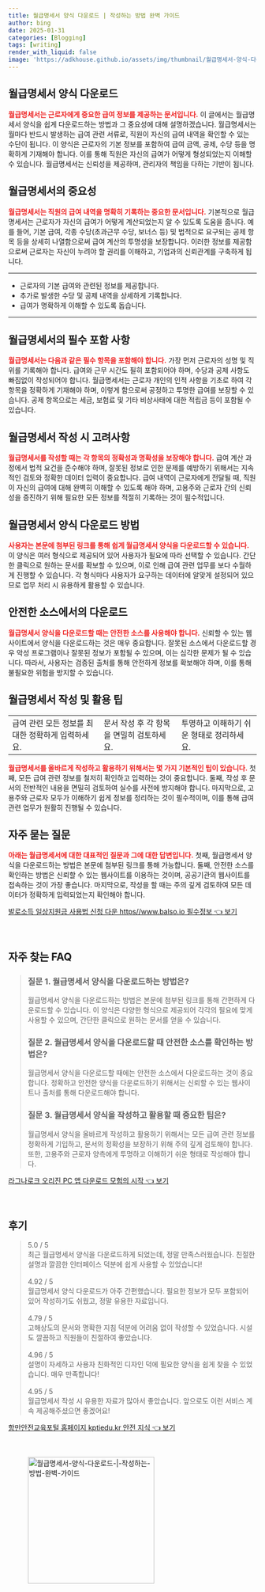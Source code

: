 ```yaml
---
title: 월급명세서 양식 다운로드 | 작성하는 방법 완벽 가이드
author: bing
date: 2025-01-31
categories: [Blogging]
tags: [writing]
render_with_liquid: false
image: 'https://adkhouse.github.io/assets/img/thumbnail/월급명세서-양식-다운로드-|-작성하는-방법-완벽-가이드.webp'
---
```



<h2 id='월급명세서_양식_다운로드'>월급명세서 양식 다운로드</h2>

<p><b><span style="color: #ee2323;">월급명세서는 근로자에게 중요한 급여 정보를 제공하는 문서입니다.</span></b> 이 글에서는 월급명세서 양식을 쉽게 다운로드하는 방법과 그 중요성에 대해 설명하겠습니다. 월급명세서는 월마다 반드시 발생하는 급여 관련 서류로, 직원이 자신의 급여 내역을 확인할 수 있는 수단이 됩니다. 이 양식은 근로자의 기본 정보를 포함하여 급여 금액, 공제, 수당 등을 명확하게 기재해야 합니다. 이를 통해 직원은 자신의 급여가 어떻게 형성되었는지 이해할 수 있습니다. 월급명세서는 신뢰성을 제공하며, 관리자의 책임을 다하는 기반이 됩니다.</p>

<h2 id='월급명세서의_중요성'>월급명세서의 중요성</h2>

<p><b><span style="color: #ee2323;">월급명세서는 직원의 급여 내역을 명확히 기록하는 중요한 문서입니다.</span></b> 기본적으로 월급명세서는 근로자가 자신의 급여가 어떻게 계산되었는지 알 수 있도록 도움을 줍니다. 예를 들어, 기본 급여, 각종 수당(초과근무 수당, 보너스 등) 및 법적으로 요구되는 공제 항목 등을 상세히 나열함으로써 급여 계산의 투명성을 보장합니다. 이러한 정보를 제공함으로써 근로자는 자신이 누려야 할 권리를 이해하고, 기업과의 신뢰관계를 구축하게 됩니다.</p>

<hr />

<ul>
    <li>근로자의 기본 급여와 관련된 정보를 제공합니다.</li>
    <li>추가로 발생한 수당 및 공제 내역을 상세하게 기록합니다.</li>
    <li>급여가 명확하게 이해할 수 있도록 돕습니다.</li>
</ul>

<hr />

<h2 id='월급명세서의_필수_포함_사항'>월급명세서의 필수 포함 사항</h2>

<p><b><span style="color: #ee2323;">월급명세서는 다음과 같은 필수 항목을 포함해야 합니다.</span></b> 가장 먼저 근로자의 성명 및 직위를 기록해야 합니다. 급여와 근무 시간도 필히 포함되어야 하며, 수당과 공제 사항도 빠짐없이 작성되어야 합니다. 월급명세서는 근로자 개인의 인적 사항을 기초로 하여 각 항목을 정확하게 기재해야 하며, 이렇게 함으로써 공정하고 투명한 급여를 보장할 수 있습니다. 공제 항목으로는 세금, 보험료 및 기타 비상사태에 대한 적립금 등이 포함될 수 있습니다.</p>

<h2 id='월급명세서_작성_시_고려사항'>월급명세서 작성 시 고려사항</h2>

<p><b><span style="color: #ee2323;">월급명세서를 작성할 때는 각 항목의 정확성과 명확성을 보장해야 합니다.</span></b> 급여 계산 과정에서 법적 요건을 준수해야 하며, 잘못된 정보로 인한 문제를 예방하기 위해서는 지속적인 검토와 정확한 데이터 입력이 중요합니다. 급여 내역이 근로자에게 전달될 때, 직원이 자신의 급여에 대해 완벽히 이해할 수 있도록 해야 하며, 고용주와 근로자 간의 신뢰성을 증진하기 위해 필요한 모든 정보를 적절히 기록하는 것이 필수적입니다.</p>

<h2 id='월급명세서_양식_다운로드_방법'>월급명세서 양식 다운로드 방법</h2>

<p><b><span style="color: #ee2323;">사용자는 본문에 첨부된 링크를 통해 쉽게 월급명세서 양식을 다운로드할 수 있습니다.</span></b> 이 양식은 여러 형식으로 제공되어 있어 사용자가 필요에 따라 선택할 수 있습니다. 간단한 클릭으로 원하는 문서를 확보할 수 있으며, 이로 인해 급여 관련 업무를 보다 수월하게 진행할 수 있습니다. 각 형식마다 사용자가 요구하는 데이터에 알맞게 설정되어 있으므로 업무 처리 시 유용하게 활용할 수 있습니다.</p>

<h2 id='안전한_소스에서의_다운로드'>안전한 소스에서의 다운로드</h2>

<p><b><span style="color: #ee2323;">월급명세서 양식을 다운로드할 때는 안전한 소스를 사용해야 합니다.</span></b> 신뢰할 수 있는 웹사이트에서 양식을 다운로드하는 것은 매우 중요합니다. 잘못된 소스에서 다운로드할 경우 악성 프로그램이나 잘못된 정보가 포함될 수 있으며, 이는 심각한 문제가 될 수 있습니다. 따라서, 사용자는 검증된 출처를 통해 안전하게 정보를 확보해야 하며, 이를 통해 불필요한 위험을 방지할 수 있습니다.</p>

<h2 id='월급명세서_작성_및_활용_팁'>월급명세서 작성 및 활용 팁</h2>

<table>
    <tr>
        <td>급여 관련 모든 정보를 최대한 정확하게 입력하세요.</td>
        <td>문서 작성 후 각 항목을 면밀히 검토하세요.</td>
        <td>투명하고 이해하기 쉬운 형태로 정리하세요.</td>
    </tr>
</table>

<p><b><span style="color: #ee2323;">월급명세서를 올바르게 작성하고 활용하기 위해서는 몇 가지 기본적인 팁이 있습니다.</span></b> 첫째, 모든 급여 관련 정보를 철저히 확인하고 입력하는 것이 중요합니다. 둘째, 작성 후 문서의 전반적인 내용을 면밀히 검토하여 실수를 사전에 방지해야 합니다. 마지막으로, 고용주와 근로자 모두가 이해하기 쉽게 정보를 정리하는 것이 필수적이며, 이를 통해 급여 관련 업무가 원활히 진행될 수 있습니다.</p>

<h2 id='자주_묻는_질문'>자주 묻는 질문</h2>

<p><b><span style="color: #ee2323;">아래는 월급명세서에 대한 대표적인 질문과 그에 대한 답변입니다.</span></b> 첫째, 월급명세서 양식을 다운로드하는 방법은 본문에 첨부된 링크를 통해 가능합니다. 둘째, 안전한 소스를 확인하는 방법은 신뢰할 수 있는 웹사이트를 이용하는 것이며, 공공기관의 웹사이트를 접속하는 것이 가장 좋습니다. 마지막으로, 작성을 할 때는 주의 깊게 검토하여 모든 데이터가 정확하게 입력되었는지 확인해야 합니다.</p>


<p><a class="click-button" title="발로소득 일상지원금 사용법 신청 다운 https//www.balso.io 필수정보" href="https://adkhouse.github.io/posts/%EB%B0%9C%EB%A1%9C%EC%86%8C%EB%93%9D-%EC%9D%BC%EC%83%81%EC%A7%80%EC%9B%90%EA%B8%88-%EC%82%AC%EC%9A%A9%EB%B2%95-%EC%8B%A0%EC%B2%AD-%EB%8B%A4%EC%9A%B4-httpswww.balso.io-%ED%95%84%EC%88%98%EC%A0%95%EB%B3%B4/" rel="dofollow">발로소득 일상지원금 사용법 신청 다운 https//www.balso.io 필수정보 👈 보기</a></p><br>
<h2 id='자주_찾는_FAQ'>자주 찾는 FAQ</h2>
<div itemscope="" itemtype="https://schema.org/FAQPage"> 
<blockquote> 
<div itemscope="" itemprop="mainEntity" itemtype="https://schema.org/Question"> 
<h3 itemprop="name">질문 1. 월급명세서 양식을 다운로드하는 방법은?</h3> 
<div itemscope="" itemprop="acceptedAnswer" itemtype="https://schema.org/Answer"> 
<span itemprop="text"> 
<p>월급명세서 양식을 다운로드하는 방법은 본문에 첨부된 링크를 통해 간편하게 다운로드할 수 있습니다. 이 양식은 다양한 형식으로 제공되어 각각의 필요에 맞게 사용할 수 있으며, 간단한 클릭으로 원하는 문서를 얻을 수 있습니다.</p> 
</span> 
</div> 
</div> 
<div itemscope="" itemprop="mainEntity" itemtype="https://schema.org/Question"> 
<h3 itemprop="name">질문 2. 월급명세서 양식을 다운로드할 때 안전한 소스를 확인하는 방법은?</h3> 
<div itemscope="" itemprop="acceptedAnswer" itemtype="https://schema.org/Answer"> 
<span itemprop="text"> 
<p>월급명세서 양식을 다운로드할 때에는 안전한 소스에서 다운로드하는 것이 중요합니다. 정확하고 안전한 양식을 다운로드하기 위해서는 신뢰할 수 있는 웹사이트나 출처를 통해 다운로드해야 합니다.</p> 
</span> 
</div> 
</div> 
<div itemscope="" itemprop="mainEntity" itemtype="https://schema.org/Question"> 
<h3 itemprop="name">질문 3. 월급명세서 양식을 작성하고 활용할 때 중요한 팁은?</h3> 
<div itemscope="" itemprop="acceptedAnswer" itemtype="https://schema.org/Answer"> 
<span itemprop="text"> 
<p>월급명세서 양식을 올바르게 작성하고 활용하기 위해서는 모든 급여 관련 정보를 정확하게 기입하고, 문서의 정확성을 보장하기 위해 주의 깊게 검토해야 합니다. 또한, 고용주와 근로자 양측에게 투명하고 이해하기 쉬운 형태로 작성해야 합니다.</p> 
</span> 
</div> 
</div> 
</blockquote> 
</div>
<p><a class="click-button" title="라그나로크 오리진 PC 앱 다운로드 모험의 시작" href="https://adkhouse.github.io/posts/%EB%9D%BC%EA%B7%B8%EB%82%98%EB%A1%9C%ED%81%AC-%EC%98%A4%EB%A6%AC%EC%A7%84-PC-%EC%95%B1-%EB%8B%A4%EC%9A%B4%EB%A1%9C%EB%93%9C-%EB%AA%A8%ED%97%98%EC%9D%98-%EC%8B%9C%EC%9E%91/" rel="dofollow">라그나로크 오리진 PC 앱 다운로드 모험의 시작 👈 보기</a></p><br>
<h2 id='후기'>후기</h2>
<div itemscope itemtype="https://schema.org/Product">
  <blockquote>
  <div itemprop="review" itemscope itemtype="https://schema.org/Review">
      <div itemprop="reviewRating" itemscope itemtype="https://schema.org/Rating"> <span itemprop="ratingValue">5.0</span> / <span itemprop="bestRating">5</span> </div>
      <span itemprop="reviewBody">최근 월급명세서 양식을 다운로드하게 되었는데, 정말 만족스러웠습니다. 친절한 설명과 깔끔한 인터페이스 덕분에 쉽게 사용할 수 있었습니다!</span>
  </div>
  <br>
  <div itemprop="review" itemscope itemtype="https://schema.org/Review">
      <div itemprop="reviewRating" itemscope itemtype="https://schema.org/Rating"> <span itemprop="ratingValue">4.92</span> / <span itemprop="bestRating">5</span> </div>
      <span itemprop="reviewBody">월급명세서 양식 다운로드가 아주 간편했습니다. 필요한 정보가 모두 포함되어 있어 작성하기도 쉬웠고, 정말 유용한 자료입니다.</span>
  </div>
  <br>
  <div itemprop="review" itemscope itemtype="https://schema.org/Review">
      <div itemprop="reviewRating" itemscope itemtype="https://schema.org/Rating"> <span itemprop="ratingValue">4.79</span> / <span itemprop="bestRating">5</span> </div>
      <span itemprop="reviewBody">고해상도의 문서와 명확한 지침 덕분에 어려움 없이 작성할 수 있었습니다. 시설도 깔끔하고 직원들이 친절하여 좋았습니다.</span>
  </div>
  <br>
  <div itemprop="review" itemscope itemtype="https://schema.org/Review">
      <div itemprop="reviewRating" itemscope itemtype="https://schema.org/Rating"> <span itemprop="ratingValue">4.96</span> / <span itemprop="bestRating">5</span> </div>
      <span itemprop="reviewBody">설명이 자세하고 사용자 친화적인 디자인 덕에 필요한 양식을 쉽게 찾을 수 있었습니다. 매우 만족합니다!</span>
  </div>
  <br>
  <div itemprop="review" itemscope itemtype="https://schema.org/Review">
      <div itemprop="reviewRating" itemscope itemtype="https://schema.org/Rating"> <span itemprop="ratingValue">4.95</span> / <span itemprop="bestRating">5</span> </div>
      <span itemprop="reviewBody">월급명세서 작성 시 유용한 자료가 많아서 좋았습니다. 앞으로도 이런 서비스 계속 제공해주셨으면 좋겠어요!</span>
  </div>
  </blockquote>
</div>
<p><a class="click-button" title="항만안전교육포털 홈페이지 kptiedu.kr 안전 지식" href="https://adkhouse.github.io/posts/%ED%95%AD%EB%A7%8C%EC%95%88%EC%A0%84%EA%B5%90%EC%9C%A1%ED%8F%AC%ED%84%B8-%ED%99%88%ED%8E%98%EC%9D%B4%EC%A7%80-kptiedu.kr-%EC%95%88%EC%A0%84-%EC%A7%80%EC%8B%9D/" rel="dofollow">항만안전교육포털 홈페이지 kptiedu.kr 안전 지식 👈 보기</a></p><br>
<figure class="image"><img src="https://adkhouse.github.io/assets/img/thumbnail/월급명세서-양식-다운로드-|-작성하는-방법-완벽-가이드.webp" alt="월급명세서-양식-다운로드-|-작성하는-방법-완벽-가이드" width="256" height="256"></figure>
